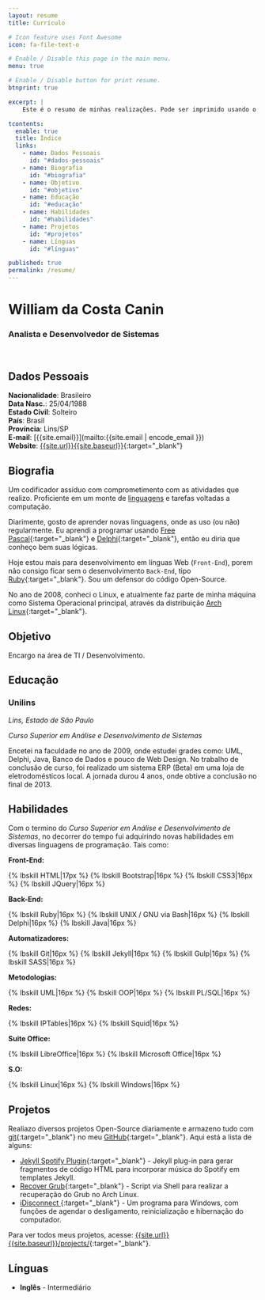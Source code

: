 ```yaml
---
layout: resume
title: Currículo

# Icon feature uses Font Awesome
icon: fa-file-text-o

# Enable / Disable this page in the main menu.
menu: true

# Enable / Disable button for print resume.
btnprint: true

excerpt: |
    Este é o resumo de minhas realizações. Pode ser imprimido usando o atalho do navegador (Ctrl + P) ou usando o botão 'Imprimir'.

tcontents:
  enable: true
  title: Índice
  links:
    - name: Dados Pessoais
      id: "#dados-pessoais"
    - name: Biografia
      id: "#biografia"
    - name: Objetivo
      id: "#objetivo"      
    - name: Educação
      id: "#educação"
    - name: Habilidades
      id: "#habilidades"
    - name: Projetos
      id: "#projetos"
    - name: Línguas
      id: "#línguas"      

published: true
permalink: /resume/
---
```


#  William da Costa Canin
### Analista e Desenvolvedor de Sistemas

<br>

## Dados Pessoais

**Nacionalidade**: Brasileiro   
**Data Nasc.**: 25/04/1988  
**Estado Civil**: Solteiro   
**País**: Brasil   
**Província**: Lins/SP   
**E-mail**: [{{site.email}}](mailto:{{site.email | encode_email }})   
**Website**: [{{site.url}}{{site.baseurl}}]({{site.url}}{{site.baseurl}}){:target="_blank"}   


## Biografia

Um codificador assíduo com comprometimento com as atividades que realizo. Proficiente em um monte de [linguagens](#habilidades) e tarefas voltadas a computação. 

Diarimente, gosto de aprender novas linguagens, onde as uso (ou não) regularmente. Eu aprendi a programar usando [Free Pascal](http://www.freepascal.org/){:target="_blank"} e [Delphi](https://www.embarcadero.com/products/delphi){:target="_blank"}, então eu diria que conheço bem suas lógicas. 

Hoje estou mais para desenvolvimento em línguas Web (`Front-End`), porem não consigo ficar sem o desenvolvimento `Back-End`, tipo [Ruby](https://www.ruby-lang.org){:target="_blank"}.  Sou um defensor do código Open-Source.

No ano de 2008, conheci o Linux, e atualmente faz parte de minha máquina como Sistema Operacional principal, através da distribuição [Arch Linux](https://www.archlinux.org/){:target="_blank"}.

## Objetivo

Encargo na área de TI / Desenvolvimento.

## Educação

### Unilins

*Lins, Estado de São Paulo*

*Curso Superior em Análise e Desenvolvimento de Sistemas*

Encetei na faculdade no ano de 2009, onde estudei grades como: UML, Delphi, Java, Banco de Dados e pouco de Web Design. No trabalho de conclusão de curso, foi realizado um sistema ERP (Beta) em uma loja de eletrodomésticos local. A jornada durou 4 anos, onde obtive a conclusão no final de 2013.

## Habilidades

Com o termino do *Curso Superior em Análise e Desenvolvimento de Sistemas*, no decorrer do tempo fui adquirindo novas habilidades em diversas linguagens de programação. Tais como:

**Front-End:**   

{% lbskill HTML|17px %}
{% lbskill Bootstrap|16px %}
{% lbskill CSS3|16px %}
{% lbskill JQuery|16px %}

**Back-End:**

{% lbskill Ruby|16px %}
{% lbskill UNIX / GNU via Bash|16px %}
{% lbskill Delphi|16px %}
{% lbskill Java|16px %}

**Automatizadores:**

{% lbskill Git|16px %}
{% lbskill Jekyll|16px %}
{% lbskill Gulp|16px %}
{% lbskill SASS|16px %}

**Metodologias:**

{% lbskill UML|16px %}
{% lbskill OOP|16px %}
{% lbskill PL/SQL|16px %}


**Redes:**

{% lbskill IPTables|16px %}
{% lbskill Squid|16px %}

**Suite Office:**

{% lbskill LibreOffice|16px %}
{% lbskill Microsoft Office|16px %}

**S.O:**

{% lbskill Linux|16px %}
{% lbskill Windows|16px %}


## Projetos

Realiazo diversos projetos Open-Source diariamente e armazeno tudo com [git](https://git-scm.com/){:target="_blank"} no meu [GitHub](https://github.com/williamcanin){:target="_blank"}. Aqui está a lista de alguns:

* [Jekyll Spotify Plugin](http://williamcanin.github.io/jekyll-spotify-plugin){:target="_blank"} - Jekyll plug-in para gerar fragmentos de código HTML para incorporar música do Spotify em templates Jekyll.
* [Recover Grub](https://github.com/williamcanin/recover-grub){:target="_blank"} - Script via Shell para realizar a recuperação do Grub no Arch Linux.
* [iDisconnect ](http://williamcanin.com/idisconnect){:target="_blank"} - Um programa para Windows, com funções de agendar o desligamento, reinicialização e hibernação do computador.

Para ver todos meus projetos, acesse: [{{site.url}}{{site.baseurl}}/projects/]({{site.url}}{{site.baseurl}}/projects/){:target="_blank"}.
## Línguas

* **Inglês** - Intermediário   